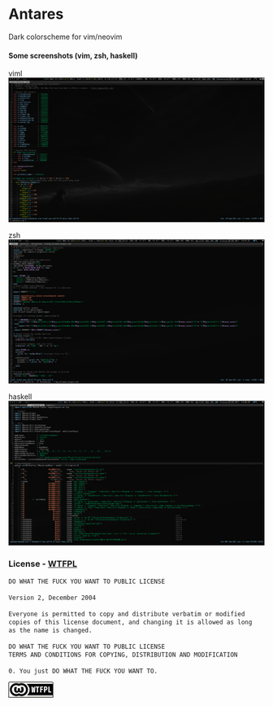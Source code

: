 # Antares

Dark colorscheme for vim/neovim

#### Some screenshots (vim, zsh, haskell)

viml
![](/screenshots/1-vim.png?raw=true)

zsh
![](/screenshots/2-zsh.png?raw=true)

haskell
![](/screenshots/3-haskell.png?raw=true)


### License - [WTFPL](http://www.wtfpl.net/ "WTFPL") 

```
DO WHAT THE FUCK YOU WANT TO PUBLIC LICENSE 

Version 2, December 2004

Everyone is permitted to copy and distribute verbatim or modified
copies of this license document, and changing it is allowed as long
as the name is changed.

DO WHAT THE FUCK YOU WANT TO PUBLIC LICENSE
TERMS AND CONDITIONS FOR COPYING, DISTRIBUTION AND MODIFICATION

0. You just DO WHAT THE FUCK YOU WANT TO.

```
[![WTFPL](/screenshots/wtfpl-badge-1.png?raw=true)](http://www.wtfpl.net "WTFPL")
